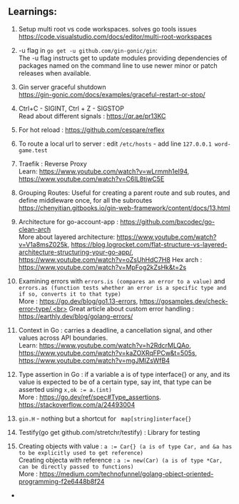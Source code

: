 ## Learnings:
1. Setup multi root vs code workspaces. solves go tools issues <br>
https://code.visualstudio.com/docs/editor/multi-root-workspaces
2. -u flag in `go get -u github.com/gin-gonic/gin`:<br>
 The -u flag instructs get to update modules providing dependencies
of packages named on the command line to use newer minor or patch
releases when available.
3. Gin server graceful shutdown  <br>
https://gin-gonic.com/docs/examples/graceful-restart-or-stop/
4. Ctrl+C - SIGINT, Ctrl + Z - SIGSTOP <br>
Read about different signals : https://qr.ae/pr13KC
5. For hot reload : https://github.com/cespare/reflex
6. To route a local url to server : edit `/etc/hosts` - add line `127.0.0.1 word-game.test`
7. Traefik : Reverse Proxy <br>Learn: https://www.youtube.com/watch?v=wLrmmh1eI94, https://www.youtube.com/watch?v=C6IL8tjwC5E
8. Grouping Routes: Useful for creating a parent route and sub routes, and define middleware once, for all the subroutes<br> https://chenyitian.gitbooks.io/gin-web-framework/content/docs/13.html
9. Architecture for go-account-app : https://github.com/bxcodec/go-clean-arch<br>
More about layered architecture: https://www.youtube.com/watch?v=V1a8msZ025k, https://blog.logrocket.com/flat-structure-vs-layered-architecture-structuring-your-go-app/,
https://www.youtube.com/watch?v=oZsUhHdC7H8 
Hex arch : https://www.youtube.com/watch?v=MpFog2kZsHk&t=2s

10. Examining errors with `errors.is (compares an error to a value)` and `errors.as (function tests whether an error is a specific type and if so, converts it to that type)`<br>
More : https://go.dev/blog/go1.13-errors, https://gosamples.dev/check-error-type/,<br> Great article about custom error handling : https://earthly.dev/blog/golang-errors/ 
11.  Context in Go : carries a deadline, a cancellation signal, and other values across API boundaries.<br>
Learn: https://www.youtube.com/watch?v=h2RdcrMLQAo, https://www.youtube.com/watch?v=kaZOXRqFPCw&t=505s, https://www.youtube.com/watch?v=mgJMIZsWfB4
12. Type assertion in Go : if a variable a is of type interface{} or any, and its value is expected to be of a certain type, say int, that type can be asserted using `x,ok := a.(int)` <br>
More : https://go.dev/ref/spec#Type_assertions. https://stackoverflow.com/a/24493004
13. `gin.H` - nothing but a shortcut for ` map[string]interface{}`
14. Testify(go get github.com/stretchr/testify) : Library for testing
15. Creating objects with value : `a := Car{} (a is of type Car, and &a has to be explicitly used to get reference)`<br>
    Creating objecta with reference : `a := new(Car) (a is of type *Car, can be directly passed to functions)`<br>
    More : https://medium.com/technofunnel/golang-object-oriented-programming-f2e6448b8f24
 - 
